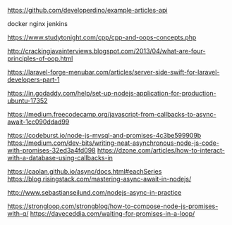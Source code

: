 https://github.com/developerdino/example-articles-api


docker
nginx
jenkins


https://www.studytonight.com/cpp/cpp-and-oops-concepts.php

http://crackingjavainterviews.blogspot.com/2013/04/what-are-four-principles-of-oop.html

https://laravel-forge-menubar.com/articles/server-side-swift-for-laravel-developers-part-1

https://in.godaddy.com/help/set-up-nodejs-application-for-production-ubuntu-17352



https://medium.freecodecamp.org/javascript-from-callbacks-to-async-await-1cc090ddad99


https://codeburst.io/node-js-mysql-and-promises-4c3be599909b
https://medium.com/dev-bits/writing-neat-asynchronous-node-js-code-with-promises-32ed3a4fd098
https://dzone.com/articles/how-to-interact-with-a-database-using-callbacks-in

https://caolan.github.io/async/docs.html#eachSeries
https://blog.risingstack.com/mastering-async-await-in-nodejs/

http://www.sebastianseilund.com/nodejs-async-in-practice

https://strongloop.com/strongblog/how-to-compose-node-js-promises-with-q/
https://daveceddia.com/waiting-for-promises-in-a-loop/